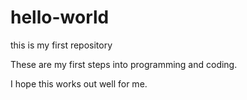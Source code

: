 # hello-world
this is my first repository

These are my first steps into programming and coding.  

I hope this works out well for me.  
